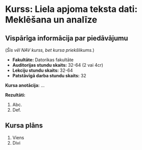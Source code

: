 # Kurss: Liela apjoma teksta dati: Meklēšana un analīze

## Vispārīga informācija par piedāvājumu 

(*Šis vēl NAV kurss, bet kursa priekšlikums.*) 

* **Fakultāte:** Datorikas fakultāte
* **Auditorijas stundu skaits:** 32-64 (2 vai 4cr)
* **Lekciju stundu skaits:** 32-64
* **Patstāvīgā darba stundu skaits:** 32 


**Kursa anotācija:** ...

**Rezultāti:** 
1. Abc.
2. Def.

## Kursa plāns

1. Viens
2. Divi
